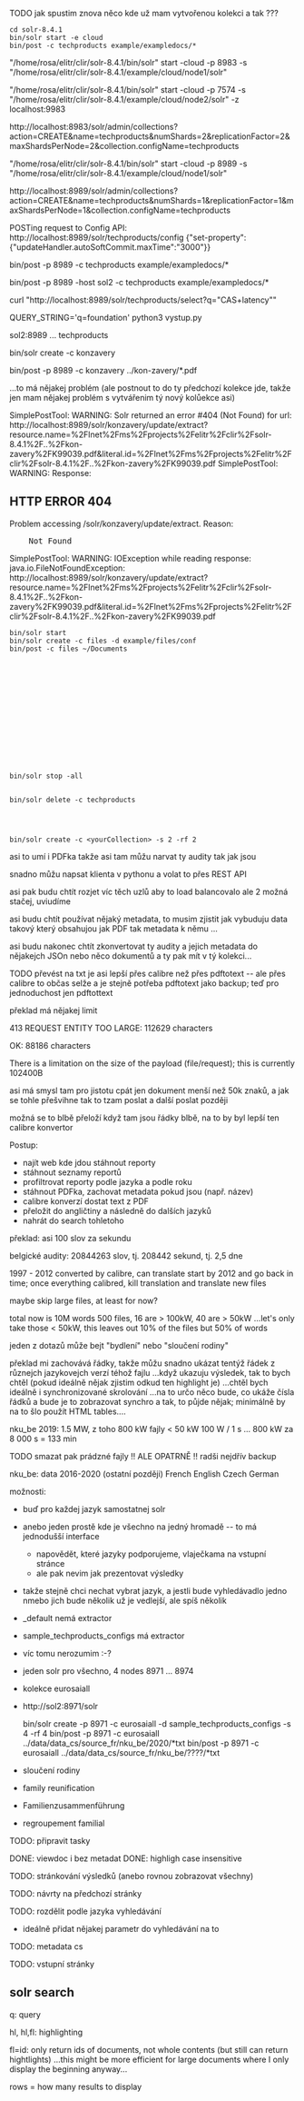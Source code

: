 TODO jak spustim znova něco kde už mam vytvořenou kolekci a tak ???


    cd solr-8.4.1
    bin/solr start -e cloud
    bin/post -c techproducts example/exampledocs/*


"/home/rosa/elitr/clir/solr-8.4.1/bin/solr" start -cloud -p 8983 -s
"/home/rosa/elitr/clir/solr-8.4.1/example/cloud/node1/solr"

"/home/rosa/elitr/clir/solr-8.4.1/bin/solr" start -cloud -p 7574 -s
"/home/rosa/elitr/clir/solr-8.4.1/example/cloud/node2/solr" -z localhost:9983

http://localhost:8983/solr/admin/collections?action=CREATE&name=techproducts&numShards=2&replicationFactor=2&maxShardsPerNode=2&collection.configName=techproducts



"/home/rosa/elitr/clir/solr-8.4.1/bin/solr" start -cloud -p 8989 -s
"/home/rosa/elitr/clir/solr-8.4.1/example/cloud/node1/solr"

http://localhost:8989/solr/admin/collections?action=CREATE&name=techproducts&numShards=1&replicationFactor=1&maxShardsPerNode=1&collection.configName=techproducts

POSTing request to Config API: http://localhost:8989/solr/techproducts/config
{"set-property":{"updateHandler.autoSoftCommit.maxTime":"3000"}}



bin/post -p 8989 -c techproducts example/exampledocs/*

bin/post -p 8989 -host sol2 -c techproducts example/exampledocs/*


curl "http://localhost:8989/solr/techproducts/select?q=\"CAS+latency\""

QUERY_STRING='q=foundation' python3 vystup.py

sol2:8989 ... techproducts






bin/solr create -c konzavery

bin/post -p 8989 -c konzavery ../kon-zavery/*.pdf

...to má nějakej problém
(ale postnout to do ty předchozí kolekce jde, takže jen mam nějakej problém s
vytvářenim tý nový kolůekce asi)


SimplePostTool: WARNING: Solr returned an error #404 (Not Found) for url: http://localhost:8989/solr/konzavery/update/extract?resource.name=%2Flnet%2Fms%2Fprojects%2Felitr%2Fclir%2Fsolr-8.4.1%2F..%2Fkon-zavery%2FK99039.pdf&literal.id=%2Flnet%2Fms%2Fprojects%2Felitr%2Fclir%2Fsolr-8.4.1%2F..%2Fkon-zavery%2FK99039.pdf
SimplePostTool: WARNING: Response: <html>
<head>
<meta http-equiv="Content-Type" content="text/html;charset=utf-8"/>
<title>Error 404 Not Found</title>
</head>
<body><h2>HTTP ERROR 404</h2>
<p>Problem accessing /solr/konzavery/update/extract. Reason:
<pre>    Not Found</pre></p>
</body>
</html>
SimplePostTool: WARNING: IOException while reading response: java.io.FileNotFoundException: http://localhost:8989/solr/konzavery/update/extract?resource.name=%2Flnet%2Fms%2Fprojects%2Felitr%2Fclir%2Fsolr-8.4.1%2F..%2Fkon-zavery%2FK99039.pdf&literal.id=%2Flnet%2Fms%2Fprojects%2Felitr%2Fclir%2Fsolr-8.4.1%2F..%2Fkon-zavery%2FK99039.pdf




    bin/solr start 
    bin/solr create -c files -d example/files/conf
    bin/post -c files ~/Documents















    bin/solr stop -all


    bin/solr delete -c techproducts




    bin/solr create -c <yourCollection> -s 2 -rf 2




asi to umí i PDFka takže asi tam můžu narvat ty audity tak jak jsou

snadno můžu napsat klienta v pythonu a volat to přes REST API

asi pak budu chtít rozjet víc těch uzlů aby to load balancovalo ale 2 možná
stačej, uviudíme

asi budu chtít používat nějaký metadata, to musim zjistit jak vybuduju data
takový který obsahujou jak PDF tak metadata k němu ... 


asi budu nakonec chtít zkonvertovat ty audity a jejich metadata do nějakejch
JSOn nebo něco dokumentů a ty pak mít v tý kolekci...












TODO převést na txt je asi lepší přes calibre než přes pdftotext -- ale přes
calibre to občas selže a je stejně potřeba pdftotext jako backup; teď pro
jednoduchost jen pdftottext

překlad má nějakej limit

413 REQUEST ENTITY TOO LARGE:
112629 characters

OK:
88186 characters

There is a limitation on the size of the payload (file/request); this is
currently 102400B

asi má smysl tam pro jistotu cpát jen dokument menší než 50k znaků,
a jak se tohle přešvihne tak to tzam poslat a další poslat později

možná se to blbě přeloží když tam jsou řádky blbě, na to by byl lepší ten
calibre konvertor



Postup:

* najít web kde jdou stáhnout reporty
* stáhnout seznamy reportů
* profiltrovat reporty podle jazyka a podle roku
* stáhnout PDFka, zachovat metadata pokud jsou (např. název)
* calibre konverzí dostat text z PDF
* přeložit do angličtiny a následně do dalších jazyků
* nahrát do search tohletoho



překlad: asi 100 slov za sekundu

belgické audity: 20844263 slov, tj. 208442 sekund, tj. 2,5 dne

1997 - 2012 converted by calibre, can translate
start by 2012 and go back in time;
once everything calibred, kill translation and translate new files

maybe skip large files, at least for now?

total now is 10M words
500 files, 16 are > 100kW, 40 are > 50kW
...let's only take those < 50kW,
this leaves out 10% of the files but 50% of words


jeden z dotazů může bejt "bydlení"
nebo "sloučení rodiny"


překlad mi zachovává řádky, takže můžu snadno ukázat tentýž řádek z
různejch jazykovejch verzí téhož fajlu
...když ukazuju výsledek, tak to bych chtěl (pokud ideálně nějak zjistim odkud
ten highlight je)
...chtěl bych ideálně i synchronizované skrolování
...na to určo něco bude, co ukáže čísla řádků a bude je to zobrazovat
synchro a tak, to půjde nějak; minimálně by na to šlo použít HTML
tables....


nku_be 2019: 1.5 MW, z toho 800 kW fajly < 50 kW
100 W / 1 s ... 800 kW za 8 000 s = 133 min

TODO smazat pak prádzné fajly !! ALE OPATRNĚ !! radši nejdřív backup


nku_be: data 2016-2020 (ostatní později) French English Czech German



možnosti:
* buď pro každej jazyk samostatnej solr
* anebo jeden prostě kde je všechno na jedný hromadě -- to má jednodušší
  interface
  * napovědět, které jazyky podporujeme, vlaječkama na vstupní stránce
  * ale pak nevim jak prezentovat výsledky
* takže stejně chci nechat vybrat jazyk, a jestli bude vyhledávadlo jedno
  nmebo jich bude několik už je vedlejší, ale spíš několik

* _default nemá extractor
* sample_techproducts_configs má extractor
* víc tomu nerozumim :-?


* jeden solr pro všechno, 4 nodes 8971 ... 8974
* kolekce eurosaiall
* http://sol2:8971/solr 

    bin/solr create -p 8971 -c eurosaiall -d sample_techproducts_configs -s 4 -rf 4
    bin/post -p 8971 -c eurosaiall ../data/data_cs/source_fr/nku_be/2020/*txt
    bin/post -p 8971 -c eurosaiall ../data/data_cs/source_fr/nku_be/????/*txt


* sloučení rodiny
* family reunification
* Familienzusammenführung
* regroupement familial

TODO: připravit tasky


DONE: viewdoc i bez metadat
DONE: highligh case insensitive


TODO: stránkování výsledků (anebo rovnou zobrazovat všechny)

TODO: návrty na předchozí stránky

TODO: rozdělit podle jazyka vyhledávání
- ideálně přidat nějakej parametr do vyhledávání na to

TODO: metadata cs

TODO: vstupní stránky



## solr search

q: query

hl, hl,fl: highlighting

fl=id: only return ids of documents, not whole contents (but still can return
hightlights)
...this might be more efficient for large documents where I only display the
beginning anyway...

rows = how many results to display



